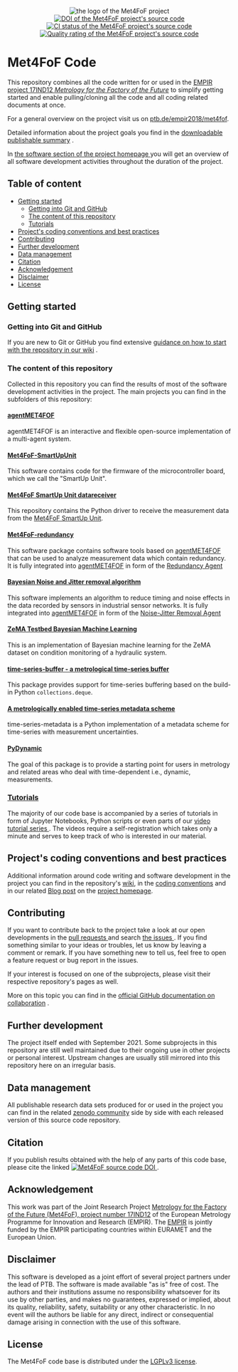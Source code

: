 <p align="center">
 <img src="https://www.ptb.de/empir2018/fileadmin/documents/empir/Met4FoF/images/Metrology-Factory-Future_Logo_200px.png" alt="the logo of the Met4FoF project" title="Met4FoF project logo">
 <br>
  <!-- Zenodo DOI -->
  <a href="https://zenodo.org/badge/latestdoi/138772091">
   <img src="https://zenodo.org/badge/138772091.svg" alt="DOI of the Met4FoF project's source code" title="Met4FoF source code DOI">
  </a>
  <!-- CircleCI -->
  <a href="https://circleci.com/gh/Met4FoF/Code">
   <img src="https://circleci.com/gh/Met4FoF/Code.svg?style=shield&circle-token=3566560a243f21fa06fafbe49e92ac2a6d3fc250" alt="CI status of the Met4FoF project's source code" title="Met4FoF source code CI status">
  </a>
  <!-- Codacy -->
  <a href="https://www.codacy.com/gh/Met4FoF/Code/dashboard?utm_source=github.com&amp;utm_medium=referral&amp;utm_content=Met4FoF/Code&amp;utm_campaign=Badge_Grade">
   <img src="https://app.codacy.com/project/badge/Grade/b72908cff3174e529487518065aded8b" alt="Quality rating of the Met4FoF project's source code" title="Met4FoF source code quality rating">
  </a>
</p>

# Met4FoF Code

This repository combines all the code written for or used in the
[EMPIR project 17IND12 *Metrology for the Factory of the
Future*](https://www.ptb.de/empir2018/met4fof/)
to simplify getting started and enable pulling/cloning all the code and all coding
related documents at once.

For a general overview on the project visit us on
[ptb.de/empir2018/met4fof](https://www.ptb.de/empir2018/met4fof/).

Detailed information about the project goals you find in
the [downloadable publishable summary](https://www.ptb.de/empir2018/fileadmin/documents/empir/Met4FoF/Documents/17IND12_Met4FoF_M27_PublishableSummary.pdf)
.

In [the software section of the project homepage
](https://www.ptb.de/empir2018/met4fof/software/) you will get an overview of all
software development activities throughout the duration of the project.

## Table of content

- [Getting started](#getting-started)
  - [Getting into Git and GitHub](#getting-into-git-and-github)
  - [The content of this repository](#the-content-of-this-repository)
  - [Tutorials](#tutorials)
- [Project's coding conventions and best practices
  ](#projects-coding-conventions-and-best-practices)
- [Contributing](#contributing)
- [Further development](#further-development)
- [Data management](#data-management)
- [Citation](#citation)
- [Acknowledgement](#acknowledgement)
- [Disclaimer](#disclaimer)
- [License](#license)

## Getting started

### Getting into Git and GitHub

If you are new to Git or GitHub you find
extensive [guidance on how to start with the repository in our wiki](https://github.com/Met4FoF/Code/wiki)
.

### The content of this repository

Collected in this repository you can find the results of most of the software
development activities in the project. The main projects you can find in the subfolders
of this repository:

#### [agentMET4FOF](agentMET4FOF)

agentMET4FOF is an interactive and flexible open-source implementation of a multi-agent
system.

#### [Met4FoF-SmartUpUnit](Met4FoF-SmartUpUnit)

This software contains code for the firmware of the microcontroller board, which we call
the "SmartUp Unit".

#### [Met4FoF SmartUp Unit datareceiver](datareceiver)

This repository contains the Python driver to receive the measurement data from the
[Met4FoF SmartUp Unit](#Met4FoF-SmartUpUnit).

#### [Met4FoF-redundancy](https://www.ptb.de/empir2018/met4fof/software/further-developments/#c5948)

This software package contains software tools based on [agentMET4FOF](#agentMET4FOF)
that can be used to analyze measurement data which contain redundancy. It is fully
integrated into [agentMET4FOF](#agentMET4FOF) in form of the [Redundancy Agent
](https://agentmet4fof.readthedocs.io/en/latest/tutorials.html#working-with-signals-carrying-redundant-information)

#### [Bayesian Noise and Jitter removal algorithm](https://www.ptb.de/empir2018/met4fof/software/further-developments/#c6058)

This software implements an algorithm to reduce timing and noise effects in the data
recorded by sensors in industrial sensor networks. It is fully integrated
into [agentMET4FOF](#agentMET4FOF) in form of the [Noise-Jitter Removal Agent
](https://agentmet4fof.readthedocs.io/en/latest/agentMET4FOF_tutorials/noise_jitter/remove_noise_and_jitter.html)

#### [ZeMA Testbed Bayesian Machine Learning](ZeMA_testbed_Bayesian_machine_learning)

This is an implementation of Bayesian machine learning for the ZeMA dataset on condition
monitoring of a hydraulic system.

#### [time-series-buffer - a metrological time-series buffer](time-series-buffer)

This package provides support for time-series buffering based on the build-in Python
`collections.deque`.

#### [A metrologically enabled time-series metadata scheme](time-series-metadata)

time-series-metadata is a Python implementation of a metadata scheme for time-series
with measurement uncertainties.

#### [PyDynamic](PyDynamic)

The goal of this package is to provide a starting point for users in metrology and
related areas who deal with time-dependent i.e., dynamic, measurements.

### [Tutorials](tutorials)

The majority of our code base is accompanied by a series of tutorials in form of Jupyter
Notebooks, Python scripts or even parts of our [video tutorial series
](https://www.ptb.de/empir2018/de/met4fof/information-communication/video-portal/). The
videos require a self-registration which takes only a minute and serves to keep track of
who is interested in our material. 

## Project's coding conventions and best practices

Additional information around code writing and software development in the project you
can find in the repository's
[wiki](https://github.com/Met4FoF/Code/wiki), in the
[coding conventions](conventions/README.md) and in our related
[Blog post](https://www.ptb.de/empir2018/met4fof/information-communication/blog/detail-view/?tx_news_pi1%5Bnews%5D=38&tx_news_pi1%5Bcontroller%5D=News&tx_news_pi1%5Baction%5D=detail&cHash=ce963c7573572d40ef0f496449ef8aff)
on the [project homepage](https://met4fof.eu/).

## Contributing

If you want to contribute back to the project take a look at our open developments in
the [pull requests
](https://github.com/Met4FoF/Code/pulls) and search [the issues
](https://github.com/Met4FoF/Code/issues). If you find something similar to your ideas
or troubles, let us know by leaving a comment or remark. If you have something new to
tell us, feel free to open a feature request or bug report in the issues.

If your interest is focused on one of the subprojects, please visit their respective
repository's pages as well.

More on this topic you can find in the
[official GitHub documentation on collaboration](https://docs.github.com/en/github/collaborating-with-issues-and-pull-requests)
.

## Further development

The project itself ended with September 2021. Some subprojects in this repository are
still well maintained due to their ongoing use in other projects or personal interest.
Upstream changes are usually still mirrored into this repository here on an irregular
basis.

## Data management

All publishable research data sets produced for or used in the project you can find in
the related [zenodo community](https://zenodo.org/communities/met4fof/) side by side
with each released version of this source code repository.

## Citation

If you publish results obtained with the help of any parts of this code base, please
cite the linked [![Met4FoF source code DOI](https://zenodo.org/badge/138772091.svg)
](https://zenodo.org/badge/latestdoi/138772091).

## Acknowledgement

This work was part of the Joint Research
Project [Metrology for the Factory of the Future (Met4FoF), project number 17IND12](https://www.ptb.de/empir2018/met4fof/)
of the European Metrology Programme for Innovation and Research (EMPIR). The
[EMPIR](http://msu.euramet.org) is jointly funded by the EMPIR participating countries
within EURAMET and the European Union.

## Disclaimer

This software is developed as a joint effort of several project partners under the lead
of PTB. The software is made available "as is" free of cost. The authors and their
institutions assume no responsibility whatsoever for its use by other parties, and makes
no guarantees, expressed or implied, about its quality, reliability, safety, suitability
or any other characteristic. In no event will the authors be liable for any direct,
indirect or consequential damage arising in connection with the use of this software.

## License

The Met4FoF code base is distributed under the
[LGPLv3 license](https://github.com/Met4FoF/Code/blob/main/license.md).